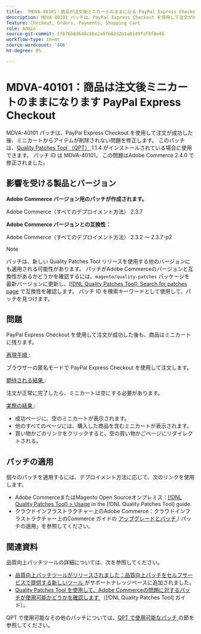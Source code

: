 ```yaml
---
title: 「MDVA-40101：商品が注文後ミニカートのままになる PayPal Express Checkout」
description: MDVA-40101 パッチは、PayPal Express Checkout を使用して注文が成功した後、ミニカートからアイテムが削除されない問題を修正します。 このパッチは、[Quality Patches Tool （QPT） ] （https://experienceleague.adobe.com/ja/docs/commerce-knowledge-base/kb/announcements/commerce-announcements/magento-quality-patches-released-new-tool-to-self-serve-quality-patches） 1.1.4 がインストールされている場合に利用できます。 パッチ ID は MDVA-40101。 この問題はAdobe Commerce 2.4.0 で修正されました。
feature: Checkout, Orders, Payments, Shopping Cart
role: Admin
source-git-commit: 1fb76b8d648cbbe2a9f602d2b1a0149f1f4f0e46
workflow-type: tm+mt
source-wordcount: '406'
ht-degree: 0%

---
```


# MDVA-40101：商品は注文後ミニカートのままになります PayPal Express Checkout

MDVA-40101 パッチは、PayPal Express Checkout を使用して注文が成功した後、ミニカートからアイテムが削除されない問題を修正します。 このパッチは、[Quality Patches Tool （QPT） ](https://experienceleague.adobe.com/ja/docs/commerce-knowledge-base/kb/announcements/commerce-announcements/magento-quality-patches-released-new-tool-to-self-serve-quality-patches)1.1.4 がインストールされている場合に使用できます。 パッチ ID は MDVA-40101。 この問題はAdobe Commerce 2.4.0 で修正されました。

## 影響を受ける製品とバージョン

**Adobe Commerce バージョン用のパッチが作成されます。**

Adobe Commerce（すべてのデプロイメント方法） 2.3.7

**Adobe Commerce バージョンとの互換性：**

Adobe Commerce（すべてのデプロイメント方法） 2.3.2 ～ 2.3.7-p2

>[!NOTE]
>
>パッチは、新しい Quality Patches Tool リリースを使用する他のバージョンにも適用される可能性があります。 パッチがAdobe Commerceのバージョンと互換性があるかどうかを確認するには、`magento/quality-patches` パッケージを最新バージョンに更新し、[[!DNL Quality Patches Tool]: Search for patches page](https://experienceleague.adobe.com/ja/docs/commerce-knowledge-base/kb/announcements/commerce-announcements/magento-quality-patches-released-new-tool-to-self-serve-quality-patches) で互換性を確認します。 パッチ ID を検索キーワードとして使用して、パッチを見つけます。

## 問題

PayPal Express Checkout を使用して注文が成功した後も、商品はミニカートに残ります。

<u> 再現手順 </u>:

ブラウザーの匿名モードで PayPal Express Checkout を使用して注文します。

<u> 期待される結果 </u>:

注文が正常に完了したら、ミニカートは空にする必要があります。

<u> 実際の結果 </u>:

* 成功ページに、空のミニカートが表示されます。
* 他のすべてのページには、購入した商品を含むミニカートが表示されます。
* 買い物かごのリンクをクリックすると、空の買い物かごページにリダイレクトされる。

## パッチの適用

個々のパッチを適用するには、デプロイメント方法に応じて、次のリンクを使用します。

* Adobe CommerceまたはMagento Open Sourceオンプレミス：[[!DNL Quality Patches Tool] > Usage](/help/tools/quality-patches-tool/usage.md) in the [!DNL Quality Patches Tool] guide.
* クラウドインフラストラクチャー上のAdobe Commerce：クラウドインフラストラクチャー上のCommerce ガイドの [ アップグレードとパッチ ](https://experienceleague.adobe.com/docs/commerce-cloud-service/user-guide/develop/upgrade/apply-patches.html?lang=ja)/ パッチの適用」を参照してください。

## 関連資料

品質向上パッチツールの詳細については、次を参照してください。

* [ 品質向上パッチツールがリリースされました：品質向上パッチをセルフサービスで提供する新しいツール ](https://experienceleague.adobe.com/ja/docs/commerce-knowledge-base/kb/announcements/commerce-announcements/magento-quality-patches-released-new-tool-to-self-serve-quality-patches) がサポートナレッジベースに追加されました。
* [Quality Patches Tool を使用して、Adobe Commerceの問題に対するパッチが使用可能かどうかを確認します ](/help/tools/quality-patches-tool/patches-available-in-qpt/check-patch-for-magento-issue-with-magento-quality-patches.md) （[!DNL Quality Patches Tool] ガイド）。

QPT で使用可能なその他のパッチについては、[QPT で使用可能なパッチ ](https://experienceleague.adobe.com/tools/commerce-quality-patches/index.html?lang=ja) の節を参照してください。
